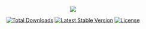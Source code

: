 <p align="center"><img src="https://laravel.com/assets/img/components/logo-laravel.svg"></p>

<p align="center">
<a href=[![Build Status](https://travis-ci.org/marcelsanting/captainprox.svg?branch=master)](https://travis-ci.org/marcelsanting/captainprox)"></a>
<a href="https://packagist.org/packages/laravel/framework"><img src="https://poser.pugx.org/laravel/framework/d/total.svg" alt="Total Downloads"></a>
<a href="https://packagist.org/packages/laravel/framework"><img src="https://poser.pugx.org/laravel/framework/v/stable.svg" alt="Latest Stable Version"></a>
<a href="https://packagist.org/packages/laravel/framework"><img src="https://poser.pugx.org/laravel/framework/license.svg" alt="License"></a>
</p>

